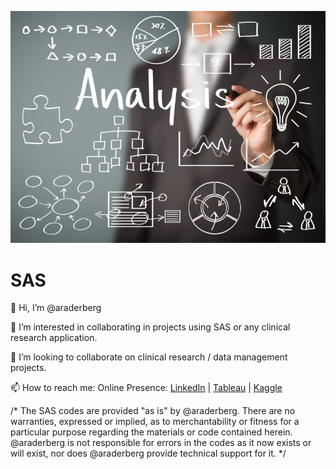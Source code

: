 ![Screenshot](sas_analysis.png)

# SAS
👋 Hi, I’m @araderberg

👀 I’m interested in collaborating in projects using SAS or any clinical research application.

💞️ I’m looking to collaborate on clinical research / data management projects.

📫 How to reach me: Online Presence:
[LinkedIn](https://www.linkedin.com/in/aaliyahraderberg/) | [Tableau](https://public.tableau.com/app/profile/aaliyahraderberg/vizzes) | [Kaggle](https://www.kaggle.com/aaliyahraderberg)

/* The SAS codes are provided "as is" by @araderberg.  There are no warranties, expressed or implied, as to merchantability or 
fitness for a particular purpose regarding the materials or code  contained herein. @araderberg is not responsible for errors in
the codes as it now exists or will exist, nor does @araderberg provide technical support for it. */
